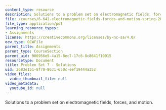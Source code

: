 ```yaml
---
content_type: resource
description: Solutions to a problem set on electromagnetic fields, forces, and motion.
file: /courses/6-641-electromagnetic-fields-forces-and-motion-spring-2005/2683e1518f708631650ceef19444a352_05_ps07_sol.pdf
file_type: application/pdf
learning_resource_types:
- Assignments
license: https://creativecommons.org/licenses/by-nc-sa/4.0/
ocw_type: OCWFile
parent_title: Assignments
parent_type: CourseSection
parent_uid: 906956e5-4a15-8ec7-17c6-8c8641f10915
resourcetype: Document
title: Problem Set 7 - Solutions
uid: 2683e151-8f70-8631-650c-eef19444a352
video_files:
  video_thumbnail_file: null
video_metadata:
  youtube_id: null
---
```

Solutions to a problem set on electromagnetic fields, forces, and motion.